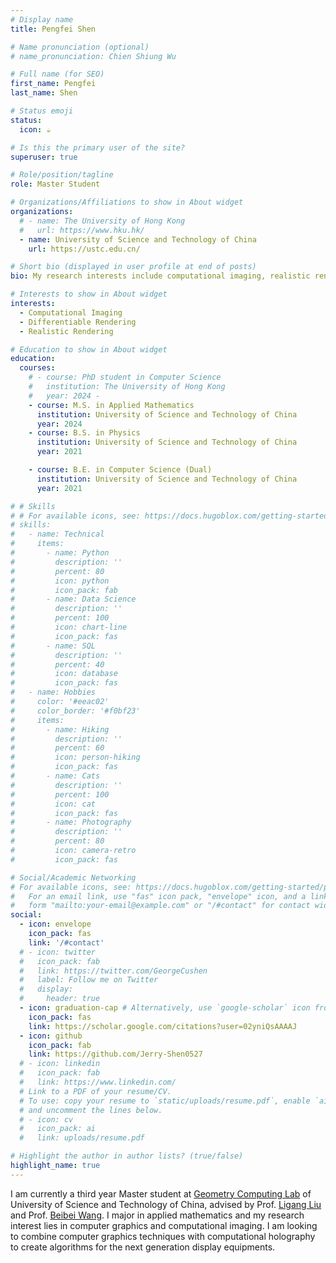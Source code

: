 ```yaml
---
# Display name
title: Pengfei Shen

# Name pronunciation (optional)
# name_pronunciation: Chien Shiung Wu

# Full name (for SEO)
first_name: Pengfei
last_name: Shen

# Status emoji
status:
  icon: ☕️

# Is this the primary user of the site?
superuser: true

# Role/position/tagline
role: Master Student

# Organizations/Affiliations to show in About widget
organizations:
  # - name: The University of Hong Kong
  #   url: https://www.hku.hk/
  - name: University of Science and Technology of China 
    url: https://ustc.edu.cn/

# Short bio (displayed in user profile at end of posts)
bio: My research interests include computational imaging, realistic rendering and differentiable rendering.

# Interests to show in About widget
interests:
  - Computational Imaging
  - Differentiable Rendering
  - Realistic Rendering

# Education to show in About widget
education:
  courses:
    # - course: PhD student in Computer Science
    #   institution: The University of Hong Kong
    #   year: 2024 -
    - course: M.S. in Applied Mathematics
      institution: University of Science and Technology of China
      year: 2024
    - course: B.S. in Physics
      institution: University of Science and Technology of China
      year: 2021

    - course: B.E. in Computer Science (Dual)
      institution: University of Science and Technology of China
      year: 2021

# # Skills
# # For available icons, see: https://docs.hugoblox.com/getting-started/page-builder/#icons
# skills:
#   - name: Technical
#     items:
#       - name: Python
#         description: ''
#         percent: 80
#         icon: python
#         icon_pack: fab
#       - name: Data Science
#         description: ''
#         percent: 100
#         icon: chart-line
#         icon_pack: fas
#       - name: SQL
#         description: ''
#         percent: 40
#         icon: database
#         icon_pack: fas
#   - name: Hobbies
#     color: '#eeac02'
#     color_border: '#f0bf23'
#     items:
#       - name: Hiking
#         description: ''
#         percent: 60
#         icon: person-hiking
#         icon_pack: fas
#       - name: Cats
#         description: ''
#         percent: 100
#         icon: cat
#         icon_pack: fas
#       - name: Photography
#         description: ''
#         percent: 80
#         icon: camera-retro
#         icon_pack: fas

# Social/Academic Networking
# For available icons, see: https://docs.hugoblox.com/getting-started/page-builder/#icons
#   For an email link, use "fas" icon pack, "envelope" icon, and a link in the
#   form "mailto:your-email@example.com" or "/#contact" for contact widget.
social:
  - icon: envelope
    icon_pack: fas
    link: '/#contact'
  # - icon: twitter
  #   icon_pack: fab
  #   link: https://twitter.com/GeorgeCushen
  #   label: Follow me on Twitter
  #   display:
  #     header: true
  - icon: graduation-cap # Alternatively, use `google-scholar` icon from `ai` icon pack
    icon_pack: fas
    link: https://scholar.google.com/citations?user=02yniQsAAAAJ
  - icon: github
    icon_pack: fab
    link: https://github.com/Jerry-Shen0527
  # - icon: linkedin
  #   icon_pack: fab
  #   link: https://www.linkedin.com/
  # Link to a PDF of your resume/CV.
  # To use: copy your resume to `static/uploads/resume.pdf`, enable `ai` icons in `params.yaml`,
  # and uncomment the lines below.
  # - icon: cv
  #   icon_pack: ai
  #   link: uploads/resume.pdf

# Highlight the author in author lists? (true/false)
highlight_name: true
---
```


I am currently a third year Master student at [Geometry Computing Lab](http://gcl.ustc.edu.cn/) of University of Science and Technology of China, advised by Prof. [Ligang Liu](http://staff.ustc.edu.cn/~lgliu/) and Prof. [Beibei Wang](https://wangningbei.github.io/). I major in applied mathematics and my research interest lies in computer graphics and computational imaging. I am looking to combine computer graphics techniques with computational holography to create algorithms for the next generation display equipments.